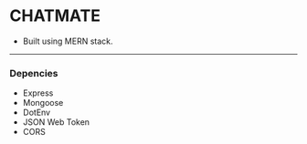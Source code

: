 # CHATMATE 
- Built using MERN stack.

---
### Depencies
- Express
- Mongoose
- DotEnv
- JSON Web Token
- CORS